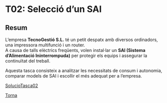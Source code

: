 # T02: Selecció d’un SAI

## Resum
L’empresa **TecnoGestió S.L.** té un petit despatx amb diversos ordinadors, una impressora multifunció i un router.  
A causa de talls elèctrics freqüents, volen instal·lar un **SAI (Sistema d’Alimentació Ininterrompuda)** per protegir els equips i assegurar la continuïtat del treball.  

Aquesta tasca consisteix a analitzar les necessitats de consum i autonomia, comparar models de SAI i escollir el més adequat per a l’empresa.

[SolucioTasca02](solucio.md) 

[Torna](../)
